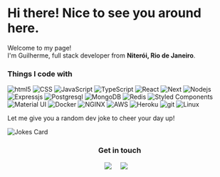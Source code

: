 <h1>Hi there! Nice to see you around here.</h1>

<p>
  Welcome to my page! </br> I'm Guilherme, full stack developer from <b>Niterói, Rio de Janeiro</b>.
</p>

<h3>Things I code with</h3>
<p>
  <img alt="html5" src="https://img.shields.io/badge/HTML5-E34F26?style=for-the-badge&logo=html5&logoColor=white" />
  <img alt="CSS" src="https://img.shields.io/badge/CSS3-1572B6?style=for-the-badge&logo=css3&logoColor=white" />
  <img alt="JavaScript" src="https://img.shields.io/badge/JavaScript-F7DF1E?style=for-the-badge&logo=javascript&logoColor=black" />
  <img alt="TypeScript" src="https://img.shields.io/badge/TypeScript-007ACC?style=for-the-badge&logo=typescript&logoColor=white" />
  <img alt="React" src="https://img.shields.io/badge/React-20232A?style=for-the-badge&logo=react&logoColor=61DAFB" />
  <img alt="Next" src="https://img.shields.io/badge/Next-black?style=for-the-badge&logo=next.js&logoColor=white" />
  <img alt="Nodejs" src="https://img.shields.io/badge/Node.js-43853D?style=for-the-badge&logo=node.js&logoColor=white" />
  <img alt="Expressjs" src="https://img.shields.io/badge/Express.js-404D59?style=for-the-badge" />
  <img alt="Postgresql" src="https://img.shields.io/badge/PostgreSQL-316192?style=for-the-badge&logo=postgresql&logoColor=white" />
  <img alt="MongoDB" src="https://img.shields.io/badge/MongoDB-4EA94B?style=for-the-badge&logo=mongodb&logoColor=white" />
  <img alt="Redis" src="https://img.shields.io/badge/Redis-D9281A?style=for-the-badge&logo=redis&logoColor=white" />
  <img alt="Styled Components" src="https://img.shields.io/badge/styled--components-DB7093?style=for-the-badge&logo=styled-components&logoColor=white" />
  <img alt="Material UI" src="https://img.shields.io/badge/Material--UI-0081CB?style=for-the-badge&logo=material-ui&logoColor=white" />
  <img alt="Docker" src="https://img.shields.io/badge/Docker-2496ED?style=for-the-badge&logo=docker&logoColor=white" />
  <img alt="NGINX" src="https://img.shields.io/badge/Nginx-009639?style=for-the-badge&logo=nginx&logoColor=white" />
  <img alt="AWS" src="https://img.shields.io/badge/Amazon_AWS-232F3E?style=for-the-badge&logo=amazon-aws&logoColor=white" />
  <img alt="Heroku" src="https://img.shields.io/badge/Heroku-430098?style=for-the-badge&logo=heroku&logoColor=white" />
  <img alt="git" src="https://img.shields.io/badge/Git-E34F26?style=for-the-badge&logo=git&logoColor=white" />
  <img alt="Linux" src="https://img.shields.io/badge/Linux-E34F26?style=for-the-badge&logo=linux&logoColor=black" />
</p>

<p>
  Let me give you a random dev joke to cheer your day up!
</p>
<img src="https://readme-jokes.vercel.app/api" alt="Jokes Card" />

<h3 align="center">Get in touch</h3>
<p align="center">
  <a href="mailto:guilhermecrbarros@gmail.com?subject=Olá,%20Guilherme%20Cardoso"><img src="https://img.shields.io/badge/gmail-%23D14836.svg?&style=for-the-badge&logo=gmail&logoColor=white" /></a>&nbsp;&nbsp;&nbsp;&nbsp;
  <a href="https://www.linkedin.com/in/guilherme-crbarros/"><img src="https://img.shields.io/badge/linkedin-%230077B5.svg?&style=for-the-badge&logo=linkedin&logoColor=white" /></a>&nbsp;&nbsp;&nbsp;&nbsp;
</p>
